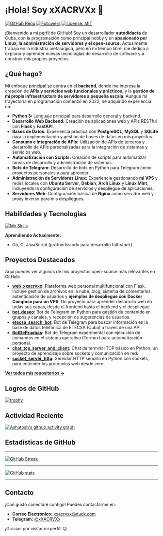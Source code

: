 # ¡Hola! Soy xXACRVXx 👋

[![GitHub Repo](https://img.shields.io/badge/GitHub-Repository-blue?logo=github)](https://github.com/xXACRVXx/web_xxacrvxx)
[![Followers](https://img.shields.io/github/followers/xXACRVXx?style=social)](https://github.com/xXACRVXx?tab=followers)
[![License: MIT](https://img.shields.io/badge/License-MIT-yellow.svg)](https://opensource.org/licenses/MIT)

¡Bienvenido a mi perfil de GitHub! Soy un desarrollador **autodidacta** de Cuba, con la programación como principal hobby y un **apasionado por Linux, la administración de servidores y el open-source**.  Actualmente trabajo en la industria metalúrgica, pero en mi tiempo libre, me dedico a explorar y aprender nuevas tecnologías de desarrollo de software y a construir mis propios proyectos.

## ¿Qué hago?

Mi enfoque principal se centra en el **backend**, donde me interesa la creación de **APIs y servicios web funcionales y prácticos**, y la **gestión de mi propia infraestructura de servidores a pequeña escala**.  Aunque mi trayectoria en programación comenzó en 2022, he adquirido experiencia en:

*   **Python 3:** Lenguaje principal para desarrollo general y backend.
*   **Desarrollo Web Backend:**  Creación de aplicaciones web y APIs RESTful con **Flask** y **FastAPI**.
*   **Bases de Datos:**  Experiencia práctica con **PostgreSQL**, **MySQL** y **SQLite** para la implementación y gestión de bases de datos en mis proyectos.
*   **Consumo e Integración de APIs:**  Utilización de APIs de terceros y desarrollo de APIs personalizadas para la integración de sistemas y servicios web.
*   **Automatización con Scripts:**  Creación de scripts para automatizar tareas de desarrollo y administración de sistemas.
*   **Bots de Telegram:**  Desarrollo de bots en Python para Telegram como proyectos personales y para aprender.
*   **Administración de Servidores Linux:**  Experiencia gestionando **mi VPS** y redes locales con **Ubuntu Server**, **Debian**, **Arch Linux** y **Linux Mint**, incluyendo la configuración de servicios y despliegue de aplicaciones.
*   **Servidores Web:** Configuración básica de **Nginx** como servidor web y proxy inverso para mis despliegues.

## Habilidades y Tecnologías

[![My Skills](https://skillicons.dev/icons?i=python,flask,fastapi,postgresql,docker,mysql,sqlite,bash,html,css,git,github,telegram)](https://skillicons.dev)

**Aprendiendo Actualmente:**

*   Go, C, JavaScript (profundizando para desarrollo full-stack)

## Proyectos Destacados

Aquí puedes ver algunos de mis proyectos open-source más relevantes en GitHub:

*   **[web_xxacrvxx](https://github.com/xXACRVXx/web_xxacrvxx):**  Plataforma web personal multifuncional con Flask. Incluye gestión de archivos en la nube, blog, sistema de comentarios, autenticación de usuarios y **ejemplos de despliegue con Docker Compose para un VPS**. Un proyecto para aprender desarrollo web en todas sus capas, desde el frontend hasta el backend y el despliegue.
*   **[bot_deseo](https://github.com/xXACRVXx/bot_deseo):**  Bot de Telegram en Python para gestión de contenido en grupos y canales, y recepción de sugerencias de usuarios.
*   **[etecsa_search_bot](https://github.com/xXACRVXx/etecsa_search_bot):**  Bot de Telegram para buscar información en la base de datos telefónica de ETECSA (Cuba) a través de una API.
*   **[BotDePruebas](https://github.com/xXACRVXx/BotDePruebas):**  Bot de Telegram experimental con ejecución de comandos en el sistema operativo (Termux) para automatización personal.
*   **[chat_tcp_server_and_client](https://github.com/xXACRVXx/chat_tcp_server_and_client):**  Chat de terminal TCP básico en Python, un proyecto de aprendizaje sobre sockets y comunicación en red.
*   **[socket_server_http](https://github.com/xXACRVXx/socket_server_http):**  Servidor HTTP sencillo en Python con sockets, para entender los protocolos web desde cero.

[**Ver todos mis repositorios →**](https://github.com/xXACRVXx?tab=repositories)

## Logros de GitHub

[![trophy](https://github-profile-trophy.vercel.app/?username=xXACRVXx&theme=onestar)](https://github.com/ryo-ma/github-profile-trophy)

## Actividad Reciente

[![Ashutosh's github activity graph](https://github-readme-activity-graph.vercel.app/graph?username=xXACRVXx&theme=github-dark)](https://github.com/ashutosh1919/github-readme-activity-graph)

## Estadísticas de GitHub

---

[![GitHub Streak](https://github-readme-streak-stats.herokuapp.com?user=xXACRVXx&theme=github-dark&hide_border=true&border=FFFFFF)](https://git.io/streak-stats)

---

[![GitHub stats](https://github-readme-stats.vercel.app/api?username=xXACRVXx&count_private=true&show_icons=true&theme=github_dark&hide_border=true)](https://github.com/anuraghazra/github-readme-stats)

---

## Contacto

¡Con gusto conectaré contigo! Puedes contactarme en:

*   **Correo Electrónico:** [xxacrvxx@duck.com](mailto:xxacrvxx@duck.com)
*   **Telegram:** [@xXACRVXx](https://t.me/xXACRVXx)

¡Gracias por visitar mi perfil! 😊
